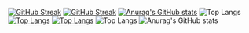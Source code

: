 [![GitHub Streak](https://streak-stats.demolab.com/?user=mateusmacciel)](https://git.io/streak-stats)
[![GitHub Streak](https://streak-stats.demolab.com/?user=mateusmacciel&theme=dark)](https://git.io/streak-stats)
[![Anurag's GitHub stats](https://github-readme-stats.vercel.app/api?username=mateusmacciel)](https://github.com/anuraghazra/github-readme-stats)
![Top Langs](https://github-readme-stats.vercel.app/api/top-langs/?username=mateusmacciel&hide_progress=true)
[![Top Langs](https://github-readme-stats.vercel.app/api/top-langs/?username=mateusmacciel&layout=pie)](https://github.com/anuraghazra/github-readme-stats)
[![Top Langs](https://github-readme-stats.vercel.app/api/top-langs/?username=mateusmacciel&layout=donut-vertical)](https://github.com/anuraghazra/github-readme-stats)
![Top Langs](https://github-readme-stats.vercel.app/api/top-langs/?username=mateusmacciel&layout=compact)
![Anurag's GitHub stats](https://github-readme-stats.vercel.app/api?username=mateusmacciel&show_icons=true&theme=transparent)

